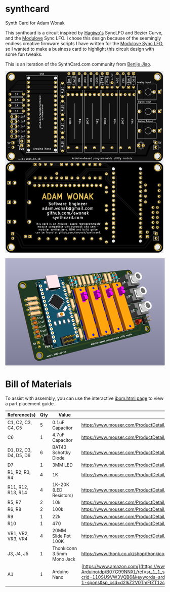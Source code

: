 # synthcard
Synth Card for Adam Wonak

This synthcard is a circuit inspired by [Hagiwo's](https://www.youtube.com/@HAGIWO) SyncLFO and Bezier Curve, and the [Modulove](https://modulove.io/) Sync LFO. I chose this design because of the seemingly endless creative firmware scripts I have written for the [Modulove Sync LFO](https://awonak.github.io/HagiwoModulove/synclfo/), so I wanted to make a business card to highlight this circuit design with some fun tweaks.

This is an iteration of the SynthCard.com community from [Benjie Jiao](https://github.com/benjiao). 

![SynthCard blank](sc_awonak/synthcard.png "SynthCard")

![SynthCard 3D](sc_awonak/synthcard_3d.png "SynthCard 3D")


# Bill of Materials

To assist with assembly, you can use the interactive [ibom.html page](https://htmlpreview.github.io/?https://github.com/awonak/synthcard/blob/main/sc_awonak/bom/ibom.html) to view a part placement guide.

| Reference(s) | Qty | Value | Supplier Link |
|-|-|-|-|
| C1, C2, C3, C4, C5 | 5 | 0.1uF Capacitor  | https://www.mouser.com/ProductDetail/594-K104M15X7RF53L2 |
| C6 | 1 | 4.7uF Capacitor | https://www.mouser.com/ProductDetail/810-FG14X5R1H475KRT6 |
| D1, D2, D3, D4, D5, D6 | 6 | BAT43 Schottky Diode | https://www.mouser.com/ProductDetail/511-BAT43 |
| D7 | 1 | 3MM LED | https://www.mouser.com/ProductDetail/604-WP3A8ID |
| R1, R2, R3, R4 | 4 | 1K | https://www.mouser.com/ProductDetail/660-MF1-4DCVTR1001F ||
| R11, R12, R13, R14 | 4 | 1K-20K (LED Resistors) | https://www.mouser.com/ProductDetail/660-MF1-4DCVTR1001F |
| R5, R7 | 2 | 10k | https://www.mouser.com/ProductDetail/660-MF1-4DCVTR1002F |
| R6, R8 | 2 | 100k | https://www.mouser.com/ProductDetail/660-MF1-4CCT52R1003F |
| R9 | 1 | 22k | https://www.mouser.com/ProductDetail/660-MF1-4DCT52R2202F |
| R10 | 1 | 470 | https://www.mouser.com/ProductDetail/660-MF1-4CCT52R4700F |
| VR1, VR2, VR3, VR4 | 4 | 20MM Slide Pot 100K | https://www.mouser.com/ProductDetail/652-PTL20-15R0-104B1 |
| J3, J4, J5 | 1 | Thonkiconn 3.5mm Mono Jack | https://www.thonk.co.uk/shop/thonkiconn/ |
| A1 | 1 | Arduino Nano | [https://www.amazon.com/](https://www.amazon.com/LAFVIN-Board-ATmega328P-Micro-Controller-Arduino/dp/B07G99NNXL/ref=sr_1_1_sspa?crid=110SU9VW3VQB6&keywords=arduino+nano&qid=1703001737&sprefix=arduino+nano%2Caps%2C117&sr=8-1-spons&sp_csd=d2lkZ2V0TmFtZT1zcF9hdGY&psc=1) |